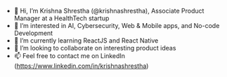- 👋 Hi, I’m Krishna Shrestha (@krishnashrestha), Associate Product Manager at a HealthTech startup
- 👀 I’m interested in AI, Cybersecurity, Web & Mobile apps, and No-code Development
- 🌱 I’m currently learning ReactJS and React Native
- 💞️ I’m looking to collaborate on interesting product ideas
- 📫 Feel free to contact me on LinkedIn (https://www.linkedin.com/in/krishnashrestha)

<!---
krishnashrestha/krishnashrestha is a ✨ special ✨ repository because its `README.md` (this file) appears on your GitHub profile.
You can click the Preview link to take a look at your changes.
--->
